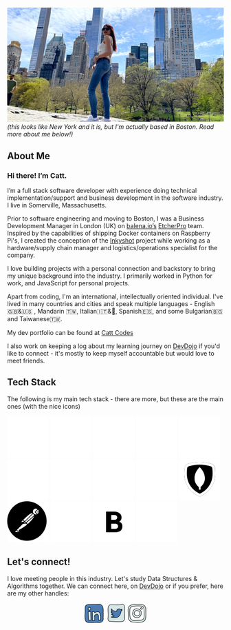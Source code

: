 ![heroimage](public/IMG_3575.JPG)
_(this looks like New York and it is, but I'm actually based in Boston. Read more about me below!)_

<!-- # Catt's GitHub Profile -->
<!-- [![Catt's GitHub stats](https://github-readme-stats.vercel.app/api?username=catt-tung&hide=stars&count_private=true&show_icons=true&theme=radical)](https://github.com/catt-tung/github-readme-stats)[![Top Langs](https://github-readme-stats.vercel.app/api/top-langs/?username=catt-tung&theme=radical&layout=compact)](https://github.com/catt-tung/github-readme-stats) -->
<!-- [![Catt's wakatime stats](https://github-readme-stats.vercel.app/api/wakatime?username=cattkaizen&theme=radical&layout=compact)](https://github.com/catt-tung/github-readme-stats) -->
<!-- [![Readme Card](https://github-readme-stats.vercel.app/api/pin/?username=catt-tung&repo=potluck-planner-CRUD-app)](https://github.com/catt-tung/potluck-planner-CRUD-app) -->
## About Me
### Hi there! I’m Catt.

I’m a full stack software developer with experience doing technical implementation/support and business development in the software industry. I live in Somerville, Massachusetts.

Prior to software engineering and moving to Boston, I was a Business Development Manager in London (UK) on [balena.io’s](balena.io) [EtcherPro](https://www.balena.io/etcher/pro/) team. Inspired by the capabilities of shipping Docker containers on Raspberry Pi's, I created the conception of the [Inkyshot](https://github.com/balenalabs/inkyshot) project while working as a hardware/supply chain manager and logistics/operations specialist for the company.

I love building projects with a personal connection and backstory to bring my unique background into the industry. I primarily worked in Python for work, and JavaScript for personal projects. 

Apart from coding, I'm an international, intellectually oriented individual. I've lived in many countries and cities and speak multiple languages - English  🇬🇧&🇺🇸 , Mandarin 🇹🇼, Italian🇮🇹&🤌, Spanish🇪🇸, and some Bulgarian🇧🇬 and Taiwanese🇹🇼.

My dev portfolio can be found at [Catt Codes](https://cattcodes.com/)

I also work on keeping a log about my learning journey on [DevDojo](https://cattkaizen.devdojo.com/) if you'd like to connect - it's mostly to keep myself accountable but would love to meet friends. 

## Tech Stack
The following is my main tech stack - there are more, but these are the main ones (with the nice icons)

[![react](public/react-50.svg)](#)
[![js](public/js-50.svg)](#)
[![nodejs](public/icons8-nodejs-512.svg)](#)
[![express](public/expressjs-icon.svg)](#)
[![python](public/python.svg)](#)
[![git](public/icons8-git.svg)](#)
[![html](public/html-50.svg)](#)
[![css](public/css3-50.svg)](#)
[![postgresql](public/postgresql.svg)](#)
[![mongodb](public/icons8-mongodb-48.svg)](#)
[![postman](public/postman.svg)](#)
[![flask](public/flask.svg)](#)
[![bootstrap](public/bootstrap.svg)](#)
[![jwt](public/jwt.svg)](#)

## Let's connect!
I love meeting people in this industry. Let's study Data Structures & Algorithms together. We can connect here, on [DevDojo](https://devdojo.com/cattkaizen) or if you prefer, here are my other handles:

<center><a href="https://www.linkedin.com/in/catt-tung/"><img src="public/icons8-linkedin-48.png"></img></a>
<a href="https://twitter.com/cattkaizen"><img src="public/icons8-twitter-48.png"></img></a><a href="https://www.instagram.com/cattkaizen/"><img src="public/icons8-instagram-48-doodle.png"></img></a></center>

<!-- ### Credits
* <a target="_blank" href="https://icons8.com/icon/80447/twitter">Twitter</a> icon by <a target="_blank" href="https://icons8.com">Icons8</a>
* <a target="_blank" href="https://icons8.com/icon/60ZV_wYC0BM2/linkedin">LinkedIn</a> icon by <a target="_blank" href="https://icons8.com">Icons8</a>
* <a target="_blank" href="https://icons8.com/icon/5eT5OnLluNOx/instagram">Instagram</a> icon by <a target="_blank" href="https://icons8.com">Icons8</a> -->
